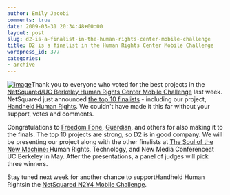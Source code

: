```yaml
---
author: Emily Jacobi
comments: true
date: 2009-03-31 20:34:48+00:00
layout: post
slug: d2-is-a-finalist-in-the-human-rights-center-mobile-challenge
title: D2 is a finalist in the Human Rights Center Mobile Challenge
wordpress_id: 377
categories:
- archive
---
```


[![image](https://s3.amazonaws.com/digidem-www/wp-content/uploads/2009/03/hrc_ucb_logo1.jpg)](https://s3.amazonaws.com/digidem-www/wp-content/uploads/2009/03/hrc_ucb_logo1.jpg)Thank you to everyone who voted for the best projects in the [NetSquared/UC Berkeley Human Rights Center Mobile Challenge](http://www.netsquared.org/hrc-ucb) last week. NetSquared just announced [the top 10 finalists](http://www.netsquared.org/hrc-ucb/topten) - including our project, [Handheld Human Rights](http://www.netsquared.org/projects/handheld-human-rights). We couldn't have made it this far without your support, votes and comments.

Congratulations to [Freedom Fone](http://www.netsquared.org/projects/freedom-fone), [Guardian](http://www.netsquared.org/projects/guardian-secure-private-anonymous-telephone-built-google-android), and others for also making it to the finals. The top 10 projects are strong, so D2 is in good company. We will be presenting our project along with the other finalists at [The Soul of the New Machine: ](http://hrc.berkeley.edu/events/newmachineconference/)Human Rights, Technology, and New Media Conferenceat UC Berkeley in May. After the presentations, a panel of judges will pick three winners.

Stay tuned next week for another chance to supportHandheld Human Rightsin the [NetSquared N2Y4 Mobile Challenge](http://www.netsquared.org/n2y4).
